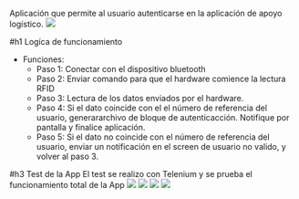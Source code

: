 Aplicación que permite al usuario autenticarse en la aplicación de apoyo logístico.
<img src="https://github.com/Open-SAI/ReA/blob/master/Dise%C3%B1o/Dispositivo%20de%20autenticaci%C3%B3n/APP-LOGIN/Documentos/ImagenesAPP/Screenshot_2018-03-05-17-23-20.png">


#h1 Logíca de funcionamiento
* Funciones:
  * Paso 1: Conectar con el dispositivo bluetooth
  * Paso 2: Enviar comando para que el hardware comience la lectura RFID
  * Paso 3: Lectura de los datos enviados por el hardware.
  * Paso 4: Si el dato coincide con el el número de referencia del usuario, generararchivo de bloque de autenticacción.  Notifique por pantalla y finalice aplicación.
  * Paso 5: Si el dato no coincide con el número de referencia del usuario, enviar un notificación en el screen de usuario no valido, y volver al paso 3.

  
#h3 Test de la App
El test se realizo con Telenium y se prueba el funcionamiento total de la App
<img src="https://github.com/Open-SAI/ReA/blob/master/Dise%C3%B1o/Dispositivo%20de%20autenticaci%C3%B3n/APP-LOGIN/Documentos/Testeos/imagenesTest/test0.png">
<img src="https://github.com/Open-SAI/ReA/blob/master/Dise%C3%B1o/Dispositivo%20de%20autenticaci%C3%B3n/APP-LOGIN/Documentos/Testeos/imagenesTest/test1.png">
<img src="https://github.com/Open-SAI/ReA/blob/master/Dise%C3%B1o/Dispositivo%20de%20autenticaci%C3%B3n/APP-LOGIN/Documentos/Testeos/imagenesTest/test2.png">
<img src="https://github.com/Open-SAI/ReA/blob/master/Dise%C3%B1o/Dispositivo%20de%20autenticaci%C3%B3n/APP-LOGIN/Documentos/Testeos/imagenesTest/test3.png">
